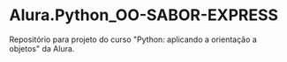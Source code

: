 # Alura.Python_OO-SABOR-EXPRESS
Repositório para projeto do curso "Python: aplicando a orientação a objetos" da Alura.
